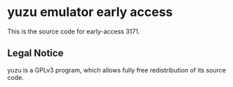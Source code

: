 yuzu emulator early access
=============

This is the source code for early-access 3171.

## Legal Notice

yuzu is a GPLv3 program, which allows fully free redistribution of its source code.